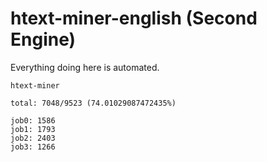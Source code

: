 # htext-miner-english (Second Engine)

Everything doing here is automated.

```
htext-miner

total: 7048/9523 (74.01029087472435%)

job0: 1586
job1: 1793
job2: 2403
job3: 1266
```